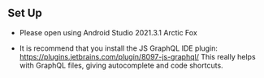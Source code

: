 ## Set Up

- Please open using Android Studio 2021.3.1 Arctic Fox

- It is recommend that you install the JS GraphQL IDE plugin: https://plugins.jetbrains.com/plugin/8097-js-graphql/ 
This really helps with GraphQL files, giving autocomplete and code shortcuts.
